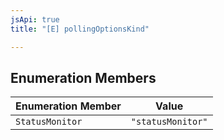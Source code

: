 ```yaml
---
jsApi: true
title: "[E] pollingOptionsKind"

---
```

## Enumeration Members

| Enumeration Member | Value |
| ------ | ------ |
| `StatusMonitor` | `"statusMonitor"` |
